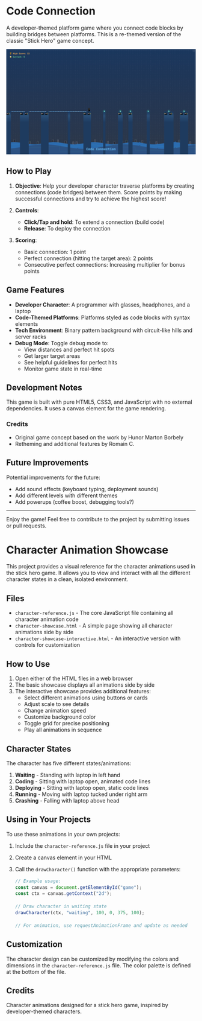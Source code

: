# Code Connection

A developer-themed platform game where you connect code blocks by building bridges between platforms. This is a re-themed version of the classic "Stick Hero" game concept.

![Code Connection Game](./code-connection.png)

## How to Play

1. **Objective**: Help your developer character traverse platforms by creating connections (code bridges) between them. Score points by making successful connections and try to achieve the highest score!

2. **Controls**:

   - **Click/Tap and hold**: To extend a connection (build code)
   - **Release**: To deploy the connection

3. **Scoring**:
   - Basic connection: 1 point
   - Perfect connection (hitting the target area): 2 points
   - Consecutive perfect connections: Increasing multiplier for bonus points

## Game Features

- **Developer Character**: A programmer with glasses, headphones, and a laptop
- **Code-Themed Platforms**: Platforms styled as code blocks with syntax elements
- **Tech Environment**: Binary pattern background with circuit-like hills and server racks
- **Debug Mode**: Toggle debug mode to:
  - View distances and perfect hit spots
  - Get larger target areas
  - See helpful guidelines for perfect hits
  - Monitor game state in real-time

## Development Notes

This game is built with pure HTML5, CSS3, and JavaScript with no external dependencies. It uses a canvas element for the game rendering.

### Credits

- Original game concept based on the work by Hunor Marton Borbely
- Retheming and additional features by Romain C.

## Future Improvements

Potential improvements for the future:

- Add sound effects (keyboard typing, deployment sounds)
- Add different levels with different themes
- Add powerups (coffee boost, debugging tools?)

---

Enjoy the game! Feel free to contribute to the project by submitting issues or pull requests.

# Character Animation Showcase

This project provides a visual reference for the character animations used in the stick hero game. It allows you to view and interact with all the different character states in a clean, isolated environment.

## Files

- `character-reference.js` - The core JavaScript file containing all character animation code
- `character-showcase.html` - A simple page showing all character animations side by side
- `character-showcase-interactive.html` - An interactive version with controls for customization

## How to Use

1. Open either of the HTML files in a web browser
2. The basic showcase displays all animations side by side
3. The interactive showcase provides additional features:
   - Select different animations using buttons or cards
   - Adjust scale to see details
   - Change animation speed
   - Customize background color
   - Toggle grid for precise positioning
   - Play all animations in sequence

## Character States

The character has five different states/animations:

1. **Waiting** - Standing with laptop in left hand
2. **Coding** - Sitting with laptop open, animated code lines
3. **Deploying** - Sitting with laptop open, static code lines
4. **Running** - Moving with laptop tucked under right arm
5. **Crashing** - Falling with laptop above head

## Using in Your Projects

To use these animations in your own projects:

1. Include the `character-reference.js` file in your project
2. Create a canvas element in your HTML
3. Call the `drawCharacter()` function with the appropriate parameters:

   ```javascript
   // Example usage:
   const canvas = document.getElementById("game");
   const ctx = canvas.getContext("2d");

   // Draw character in waiting state
   drawCharacter(ctx, "waiting", 100, 0, 375, 100);

   // For animation, use requestAnimationFrame and update as needed
   ```

## Customization

The character design can be customized by modifying the colors and dimensions in the `character-reference.js` file. The color palette is defined at the bottom of the file.

## Credits

Character animations designed for a stick hero game, inspired by developer-themed characters.
